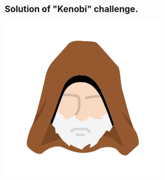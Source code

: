 # Solution of "Kenobi" challenge.


![Kenobi](https://github.com/root-ji218at/tryhackme.com/blob/master/Kenobi/pictures/profile_pic.png)
